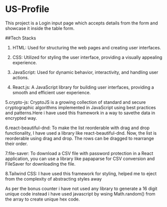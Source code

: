 # US-Profile 

This project is a Login input page which accepts details from the form and showcase it inside the table form.

##Tech Stacks
1. HTML:
Used for structuring the web pages and creating user interfaces.

2. CSS:
Utilized for styling the user interface, providing a visually appealing experience.

3. JavaScript:
Used for dynamic behavior, interactivity, and handling user actions.

4. React.js:
A JavaScript library for building user interfaces, providing a smooth and efficient user experience.

5.crypto-js:
CryptoJS is a growing collection of standard and secure cryptographic algorithms implemented in JavaScript using best practices and patterns.Here i have used this framework in a way to savethe data in encrypted way.
 
6.react-beautiful-dnd:
To make the list reorderable with drag and drop functionality, I have used a library like react-beautiful-dnd. Now, the list is reorderable using drag and drop. The rows can be dragged to rearrange their order.

7.file-saver:
To download a CSV file with password protection in a React application, you can use a library like papaparse for CSV conversion and FileSaver for downloading the file. 

8.Tailwind CSS:
I have used this framework for styling, helped me to eject from the complexity of abstracting styles away

As per the bonus counter i have not used any library to generate a 16 digit unique code instead i have used javascript by wsing Math.random() from the array to create unique hex code.
